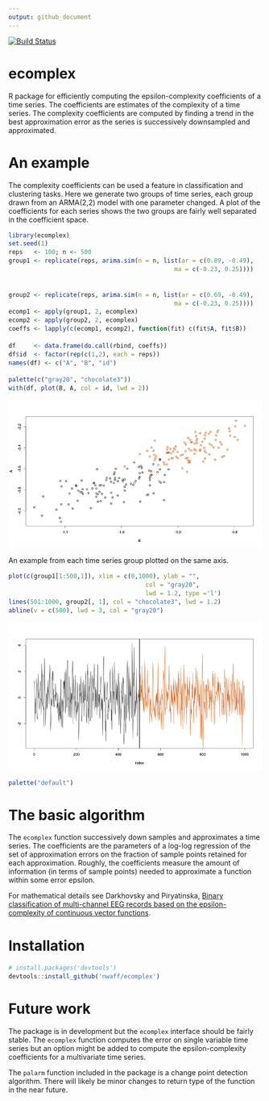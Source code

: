 ```yaml
---
output: github_document
---
```


<!-- README.md is generated from README.Rmd. Please edit that file -->



[![Build Status](https://travis-ci.org/nwaff/ecomplex.svg?branch=master)](https://travis-ci.org/nwaff/ecomplex)

# ecomplex

R package for efficiently computing the epsilon-complexity coefficients of a time series. The coefficients are estimates of the complexity of a time series. The complexity coefficients are computed by finding a trend in the best approximation error as the series is successively downsampled and approximated.

# An example 

The complexity coefficients can be used a feature in classification and clustering tasks. Here we generate two groups of time series, each group drawn from an ARMA(2,2) model with one parameter changed. A plot of the coefficients for each series shows the two groups are fairly well separated in the coefficient space. 

```r
library(ecomplex)
set.seed(1)
reps   <- 100; n <- 500
group1 <- replicate(reps, arima.sim(n = n, list(ar = c(0.89, -0.49), 
                                              ma = c(-0.23, 0.25))))
         

group2 <- replicate(reps, arima.sim(n = n, list(ar = c(0.69, -0.49),
                                              ma = c(-0.23, 0.25))))
ecomp1 <- apply(group1, 2, ecomplex)
ecomp2 <- apply(group2, 2, ecomplex)
coeffs <- lapply(c(ecomp1, ecomp2), function(fit) c(fit$A, fit$B))

df     <- data.frame(do.call(rbind, coeffs))
df$id  <- factor(rep(c(1,2), each = reps))
names(df) <- c("A", "B", "id")

palette(c("gray20", "chocolate3"))
with(df, plot(B, A, col = id, lwd = 2))
```

![plot of chunk arimasim](figures/README-arimasim-1.png)

An example from each time series group plotted on the same 
axis. 


```r
plot(c(group1[1:500,1]), xlim = c(0,1000), ylab = "", 
                                      col = "gray20", 
                                      lwd = 1.2, type ='l')
lines(501:1000, group2[, 1], col = "chocolate3", lwd = 1.2)
abline(v = c(500), lwd = 3, col = "gray20")
```

![plot of chunk ts](figures/README-ts-1.png)

```r
palette("default")
```

# The basic algorithm

The `ecomplex` function successively down samples and approximates a time series. The coefficients are the parameters of a log-log regression of the set of approximation errors on the fraction of sample points retained for each approximation. Roughly, the coefficients measure the amount of information (in terms of sample points) needed to approximate a function within some error epsilon.

For mathematical details see Darkhovsky and Piryatinska, [Binary classification of multi-channel EEG records based on the epsilon-complexity of continuous vector functions](https://arxiv.org/pdf/1610.01633.pdf).

# Installation


```r
# install.packages('devtools')
devtools::install_github('nwaff/ecomplex')
```
# Future work 

The package is in development but the `ecomplex` interface should be fairly stable. The `ecomplex` function computes the error on single variable time series but an option might be added to compute the epsilon-complexity coefficients for a multivariate time series.  

The `palarm` function included in the package is a change point detection algorithm. There will likely be minor changes to return 
type of the function in the near future.
